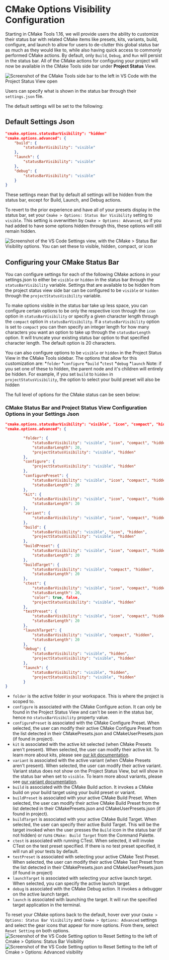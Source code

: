 # CMake Options Visibility Configuration

Starting in CMake Tools 1.16, we will provide users the ability to customize their status bar with related CMake items like presets, kits, variants, build, configure, and launch to allow for users to de-clutter this global status bar as much as they would like to, while also having quick access to commonly performed CMake actions. By default, only `Build`, `Debug`, and `Run` will persist in the status bar. All of the CMake actions for configuring your project will now be available in the CMake Tools side bar under **Project Status** View.

![Screenshot of the CMake Tools side bar to the left in VS Code with the Project Status View open](images/cmake-tools-sidebar.png)

Users can specify what is shown in the status bar through their `settings.json` file.

The default settings will be set to the following:
## Default Settings Json
```json
"cmake.options.statusBarVisibility": "hidden"
"cmake.options.advanced": {
    "build": {
        "statusBarVisibility": "visible"
    },
    "launch": {
        "statusBarVisibility": "visible"
    },
    "debug": {
        "statusBarVisibility": "visible"
    }
}
```

These settings mean that by default all settings will be hidden from the status bar, except for Build, Launch, and Debug actions.

To revert to the prior experience and have all of your presets display in the status bar, set your `Cmake > Options: Status Bar Visibility` setting to `visible`. This setting is overwritten by `Cmake > Options: Advanced`, so if you had added to have some options hidden through this, these options will still remain hidden. 

![Screenshot of the VS Code Settings view, with the CMake > Status Bar Visibility options. You can set these to visible, hidden, compact, or icon](images/cmake-statusbar-setting.png)

## Configuring your CMake Status Bar

You can configure settings for each of the following CMake actions in your settings.json to either be `visible` or `hidden` in the status bar through the `statusBarVisibility` variable.  Settings that are available to be hidden from the project status view side bar can be configured to be `visible` or `hidden` through the `projectStatusVisibility` variable.
 
To make options visible in the status bar take up less space, you can configure certain options to be only the respective icon through the `icon` option in `statusBarVisibility` or specify a given character length through the `compact` option in `statusBarVisibility`. If a `statusBarVisibility` option is set to `compact` you can then specify an integer length for how many characters you want an option to take up through the `statusBarLength` option. It will truncate your existing status bar option to that specified character length. The default option is 20 characters.

You can also configure options to be `visible` or `hidden` in the Project Status View in the CMake Tools sidebar. The options that allow for this customization are:
*`folder`
*`configure`
*`build`
*`ctest`
*`debug`
*`launch`
Note: if you set one of these to hidden, the parent node and it's children will entirely be hidden. For example, if you set `build` to `hidden` in `projectStatusVisibility`, the option to select your build preset will also be hidden
 
The full level of options for the CMake status can be seen below:

### CMake Status Bar and Project Status View Configuration Options in your Settings Json
```json
"cmake.options.statusBarVisibility": "visible", "icon", "compact", "hidden" 
"cmake.options.advanced": { 

        "folder": { 
            "statusBarVisibility": "visible", "icon", "compact", "hidden", 
            "statusBarLength": 20,
            "projectStatusVisibility": "visible", "hidden" 
        }, 
        "configure": { 
            "projectStatusVisibility": "visible", "hidden" 
        }, 
        "configurePreset": { 
            "statusBarVisibility": "visible", "icon", "compact", "hidden", 
            "statusBarLength": 20
        }, 
        "kit": { 
            "statusBarVisibility": "visible", "icon", "compact", "hidden", 
            "statusBarLength": 20 
        }, 
        "variant": { 
            "statusBarVisibility": "visible", "icon", "compact", "hidden" 
        }, 
        "build": { 
            "statusBarVisibility": "visible", "icon", "hidden",
            "projectStatusVisibility": "visible", "hidden" 
        }, 
        "buildPreset": { 
            "statusBarVisibility": "visible", "icon", "compact", "hidden", 
            "statusBarLength": 20 
        }, 
        "buildTarget": { 
            "statusBarVisibility": "visible", "compact", "hidden", 
            "statusBarLength": 20 
        }, 
        "ctest": { 
            "statusBarVisibility": "visible", "icon", "compact", "hidden", 
            "statusBarLength": 20, 
            "color": true, false, 
            "projectStatusVisibility": "visible", "hidden" 
        }, 
        "testPreset": { 
            "statusBarVisibility": "visible", "icon", "compact", "hidden", 
            "statusBarLength": 20
        },
        "launchTarget": { 
            "statusBarVisibility": "visible", "compact", "hidden", 
            "statusBarLength": 20 
        }, 
        "debug": { 
            "statusBarVisibility": "visible", "hidden", 
            "projectStatusVisibility": "visible", "hidden" 
        },
        "launch": {
            "statusBarVisibility": "visible", "hidden", 
            "projectStatusVisibility": "visible", "hidden" 
        }
}
```

* `folder` is the active folder in your workspace. This is where the project is scoped to.
* `configure` is associated with the CMake Configure action. It can only be found in the Project Status View and can't be seen in the status bar, hence no `statusBarVisibility` property value.
* `configurePreset` is associated with the CMake Configure Preset. When selected, the user can modify their active CMake Configure Preset from the list detected in their CMakePresets.json and CMakeUserPresets.json (if found in project).
* `kit` is associated with the active kit selected (when CMake Presets aren't present). When selected, the user can modify their active kit. To learn more about kits, please see [our kit documentation](https://github.com/microsoft/vscode-cmake-tools/docs/kits.md).
* `variant` is associated with the active variant (when CMake Presets aren't present). When selected, the user can modify their active variant. Variant status does not show on the Project Status View, but will show in the status bar when set to `visible`. To learn more about variants, please see [our variant documentation](https://github.com/microsoft/vscode-cmake-tools/docs/variants.md).
* `build` is associated with the CMake Build action. It invokes a CMake build on your build target using your build preset or variant.
* `buildPreset` is associated with your active CMake Build Preset. When selected, the user can modify their active CMake Build Preset from the list detected in their CMakePresets.json and CMakeUserPresets.json (if found in project).
* `buildTarget` is associated with your active CMake Build Target. When selected, the user can specify their active Build Target. This will be the target invoked when the user presses the `Build` icon in the status bar (if not hidden) or runs `CMake: Build Target` from the Command Palette.
* `ctest` is associated with running CTest. When selected, it will invoke CTest on the test preset specified. If there is no test preset specified, it will run all your tests by default.
* `testPreset` is associated with selecting your active CMake Test Preset. When selected, the user can modify their active CMake Test Preset from the list detected in their CMakePresets.json and CMakeUserPresets.json (if found in project)
* `launchTarget` is associated with selecting your active launch target. When selected, you can specify the active launch target.
* `debug` is associated with the CMake Debug action. It invokes a debugger on the active launch target.
* `launch` is associated with launching the target. It will run the specified target application in the terminal.

To reset your CMake options back to the default, hover over your `Cmake > Options: Status Bar Visibility` and `Cmake > Options: Advanced` settings and select the gear icons that appear for more options. From there, select `Reset Setting` on both options.
![Screenshot of the VS Code Setting option to Reset Setting to the left of Cmake > Options: Status Bar Visibility](images/cmake-setting-2.png)
![Screenshot of the VS Code Setting option to Reset Setting to the left of Cmake > Options: Advanced visibility](images/cmake-setting-1.png)
